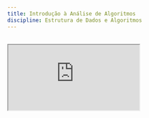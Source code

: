 ```yaml
---
title: Introdução à Análise de Algoritmos
discipline: Estrutura de Dados e Algoritmos
---
```


<br>

<iframe src="https://drive.google.com/file/d/1vCNT5a0qbk9exannYk5HmH0te4gD03N1/preview" allow="autoplay" ></iframe>

